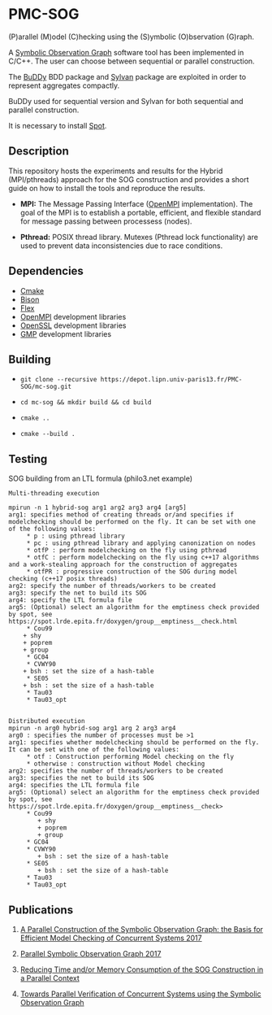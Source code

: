 # PMC-SOG

(P)arallel (M)odel (C)hecking using the (S)ymbolic (O)bservation (G)raph.

A [Symbolic Observation Graph](https://www.researchgate.net/profile/Kais_Klai/publication/48445044_Design_and_Evaluation_of_a_Symbolic_and_Abstraction-Based_Model_Checker/links/00463514319a181966000000.pdf) software tool has been implemented in C/C++.
The user can choose between sequential or parallel construction.

The [BuDDy](http://buddy.sourceforge.net/manual/main.html) BDD package and [Sylvan](https://trolando.github.io/sylvan/) package are exploited in order to represent aggregates compactly.

BuDDy used for sequential version and Sylvan for both sequential and parallel construction.

It is necessary to install [Spot](https://spot.lrde.epita.fr/install.html).

## Description

This repository hosts the experiments and results for the Hybrid (MPI/pthreads) approach for the SOG construction and provides a short guide on how to install the tools and reproduce the results.

* **MPI:** The Message Passing Interface ([OpenMPI](https://www.open-mpi.org/) implementation). The goal of the MPI is to establish a portable, efficient, and flexible standard for message passing between processess (nodes).

* **Pthread:** POSIX thread library.  Mutexes (Pthread lock functionality) are used to prevent data inconsistencies due to race conditions.

## Dependencies

- [Cmake](https://cmake.org/)
- [Bison](https://www.gnu.org/software/bison/)
- [Flex](https://github.com/westes/flex)
- [OpenMPI](https://www.open-mpi.org/) development libraries
- [OpenSSL](https://www.openssl.org/) development libraries
- [GMP](https://gmplib.org/) development libraries

## Building

- `git clone --recursive https://depot.lipn.univ-paris13.fr/PMC-SOG/mc-sog.git`

- `cd mc-sog && mkdir build && cd build`

- `cmake ..`

- `cmake --build .`


## Testing
SOG building from an LTL formula (philo3.net example)

```
Multi-threading execution

mpirun -n 1 hybrid-sog arg1 arg2 arg3 arg4 [arg5]
arg1: specifies method of creating threads or/and specifies if modelchecking should be performed on the fly. It can be set with one of the following values:
     * p : using pthread library
     * pc : using pthread library and applying canonization on nodes
     * otfP : perform modelchecking on the fly using pthread
     * otfC : perform modelchecking on the fly using c++17 algorithms and a work-stealing approach for the construction of aggregates
     * otfPR : progressive construction of the SOG during model checking (c++17 posix threads) 
arg2: specify the number of threads/workers to be created
arg3: specify the net to build its SOG
arg4: specify the LTL formula file
arg5: (Optional) select an algorithm for the emptiness check provided by spot, see https://spot.lrde.epita.fr/doxygen/group__emptiness__check.html 
     * Cou99 
	+ shy
	+ poprem
	+ group 
     * GC04
     * CVWY90
	+ bsh : set the size of a hash-table
     * SE05
	+ bsh : set the size of a hash-table
     * Tau03
     * Tau03_opt
      

Distributed execution
mpirun -n arg0 hybrid-sog arg1 arg 2 arg3 arg4
arg0 : specifies the number of processes must be >1
arg1: specifies whether modelchecking should be performed on the fly. It can be set with one of the following values:
     * otf : Construction performing Model checking on the fly
     * otherwise : construction without Model checking
arg2: specifies the number of threads/workers to be created
arg3: specifies the net to build its SOG
arg4: specifies the LTL formula file
arg5: (Optional) select an algorithm for the emptiness check provided by spot, see https://spot.lrde.epita.fr/doxygen/group__emptiness__check>
     * Cou99 
        + shy
        + poprem
        + group
     * GC04
     * CVWY90
        + bsh : set the size of a hash-table
     * SE05
        + bsh : set the size of a hash-table
     * Tau03
     * Tau03_opt

```
## Publications
1. [A Parallel Construction of the Symbolic Observation Graph: the Basis for Efficient Model Checking of Concurrent Systems 2017](https://www.researchgate.net/publication/315840512_A_Parallel_Construction_of_the_Symbolic_Observation_Graph_the_Basis_for_Efficient_Model_Checking_of_Concurrent_Systems)

2. [Parallel Symbolic Observation Graph 2017](https://ieeexplore.ieee.org/document/8367348)

3. [Reducing Time and/or Memory Consumption of the SOG Construction in a Parallel Context](https://ieeexplore.ieee.org/abstract/document/8672359)

4. [Towards Parallel Verification of Concurrent Systems using the Symbolic Observation Graph](https://ieeexplore.ieee.org/abstract/document/8843636)



